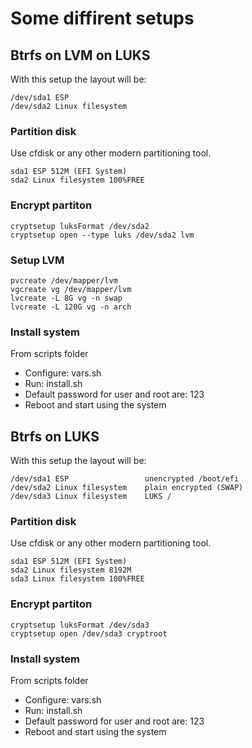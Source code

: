 # Some diffirent setups

## Btrfs on LVM on LUKS

With this setup the layout will be:

    /dev/sda1 ESP
    /dev/sda2 Linux filesystem

### Partition disk

Use cfdisk or any other modern partitioning tool.

    sda1 ESP 512M (EFI System)
    sda2 Linux filesystem 100%FREE

### Encrypt partiton

    cryptsetup luksFormat /dev/sda2
    cryptsetup open --type luks /dev/sda2 lvm

### Setup LVM

    pvcreate /dev/mapper/lvm
    vgcreate vg /dev/mapper/lvm
    lvcreate -L 8G vg -n swap
    lvcreate -L 120G vg -n arch

### Install system

From scripts folder
- Configure: vars.sh
- Run: install.sh
- Default password for user and root are: 123
- Reboot and start using the system

## Btrfs on LUKS

With this setup the layout will be:

    /dev/sda1 ESP                 unencrypted /boot/efi
    /dev/sda2 Linux filesystem    plain encrypted (SWAP)
    /dev/sda3 Linux filesystem    LUKS /

### Partition disk

Use cfdisk or any other modern partitioning tool.

    sda1 ESP 512M (EFI System)
    sda2 Linux filesystem 8192M
    sda3 Linux filesystem 100%FREE

### Encrypt partiton

    cryptsetup luksFormat /dev/sda3
    cryptsetup open /dev/sda3 cryptroot

### Install system

From scripts folder
- Configure: vars.sh
- Run: install.sh
- Default password for user and root are: 123
- Reboot and start using the system
